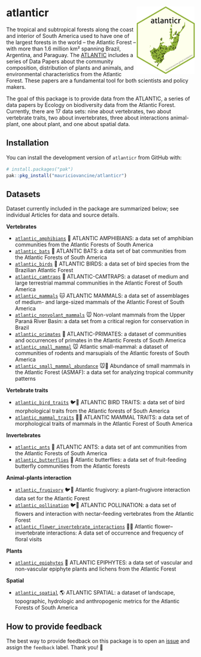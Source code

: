
# atlanticr <a href='https://lter.github.io/atlanticr/'><img src="hexagon/logo.png" id="home_logo" align="right" height="180"/></a>

The tropical and subtropical forests along the coast and interior of
South America used to have one of the largest forests in the world – the
Atlantic Forest – with more than 1.6 million km² spanning Brazil,
Argentina, and Paraguay. The
[ATLANTIC](https://esajournals.onlinelibrary.wiley.com/doi/toc/10.1002/(ISSN)1939-9170.AtlanticPapers)
includes a series of Data Papers about the community composition,
distribution of plants and animals, and environmental characteristics
from the Atlantic Forest. These papers are a fundamental tool for both
scientists and policy makers.

The goal of this package is to provide data from the ATLANTIC, a series
of data papers by Ecology on biodiversity data from the Atlantic Forest.
Currently, there are 17 data sets: nine about vertebrates, two about
vertebrate traits, two about invertebrates, three about interactions
animal-plant, one about plant, and one about spatial data.

## Installation

You can install the development version of `atlanticr` from GitHub with:

``` r
# install.packages("pak")
pak::pkg_install("mauriciovancine/atlanticr")
```

## Datasets

Dataset currently included in the package are summarized below; see
individual Articles for data and source details.

**Vertebrates**

- [`atlantic_amphibians`](https://mauriciovancine.github.io/atlanticr/reference/atlantic_amphibians.html)
  :frog: ATLANTIC AMPHIBIANS: a data set of amphibian communities from
  the Atlantic Forests of South America
- [`atlantic_bats`](https://mauriciovancine.github.io/atlanticr/reference/atlantic_bats.html)
  :bat: ATLANTIC BATS: a data set of bat communities from the Atlantic
  Forests of South America
- [`atlantic_birds`](https://mauriciovancine.github.io/atlanticr/reference/atlantic_birds.html)
  :parrot: ATLANTIC BIRDS: a data set of bird species from the Brazilian
  Atlantic Forest
- [`atlantic_camtraps`](https://mauriciovancine.github.io/atlanticr/reference/atlantic_camtraps.html)
  :camera_flash: ATLANTIC-CAMTRAPS: a dataset of medium and large
  terrestrial mammal communities in the Atlantic Forest of South America
- [`atlantic_mammals`](https://mauriciovancine.github.io/atlanticr/reference/atlantic_mammals.html)
  :cat: ATLANTIC MAMMALS: a data set of assemblages of medium- and
  large-sized mammals of the Atlantic Forest of South America
- [`atlantic_nonvolant_mammals`](https://mauriciovancine.github.io/atlanticr/reference/atlantic_nonvolant_mammals.html)
  :mouse: Non-volant mammals from the Upper Paraná River Basin: a data
  set from a critical region for conservation in Brazil
- [`atlantic_primates`](https://mauriciovancine.github.io/atlanticr/reference/atlantic_primates.html)
  :monkey: ATLANTIC-PRIMATES: a dataset of communities and occurrences
  of primates in the Atlantic Forests of South America
- [`atlantic_small_mammal`](https://mauriciovancine.github.io/atlanticr/reference/atlantic_small_mammal.html)
  :mouse: Atlantic small-mammal: a dataset of communities of rodents and
  marsupials of the Atlantic forests of South America
- [`atlantic_small_mammal_abundance`](https://mauriciovancine.github.io/atlanticr/reference/atlantic_small_mammal_abundance.html)
  :mouse::1234: Abundance of small mammals in the Atlantic Forest
  (ASMAF): a data set for analyzing tropical community patterns

**Vertebrate traits**

- [`atlantic_bird_traits`](https://mauriciovancine.github.io/atlanticr/reference/atlantic_bird_traits.html)
  :bird::straight_ruler: ATLANTIC BIRD TRAITS: a data set of bird
  morphological traits from the Atlantic forests of South America
- [`atlantic_mammal_traits`](https://mauriciovancine.github.io/atlanticr/reference/atlantic_mammal_traits.html)
  :bat::straight_ruler: ATLANTIC MAMMAL TRAITS: a data set of
  morphological traits of mammals in the Atlantic Forest of South
  America

**Invertebrates**

- [`atlantic_ants`](https://mauriciovancine.github.io/atlanticr/reference/atlantic_ants.html)
  :ant: ATLANTIC ANTS: a data set of ant communities from the Atlantic
  Forests of South America
- [`atlantic_butterflies`](https://mauriciovancine.github.io/atlanticr/reference/atlantic_butterflies.html)
  :butterfly: Atlantic butterflies: a data set of fruit-feeding
  butterfly communities from the Atlantic forests

**Animal-plants interaction**

- [`atlantic_frugivory`](https://mauriciovancine.github.io/atlanticr/reference/atlantic_frugivory.html)
  :bird::cherries: Atlantic frugivory: a plant–frugivore interaction
  data set for the Atlantic Forest
- [`atlantic_pollination`](https://mauriciovancine.github.io/atlanticr/reference/atlantic_pollination.html)
  :bird::hibiscus: ATLANTIC POLLINATION: a data set of flowers and
  interaction with nectar-feeding vertebrates from the Atlantic Forest
- [`atlantic_flower_invertebrate_interactions`](https://mauriciovancine.github.io/atlanticr/reference/atlantic_flower_invertebrate_interactions.html)
  :bee::white_flower: Atlantic flower–invertebrate interactions: A data
  set of occurrence and frequency of floral visits

**Plants**

- [`atlantic_epiphytes`](https://mauriciovancine.github.io/atlanticr/reference/atlantic_epiphytes.html)
  :seedling: ATLANTIC EPIPHYTES: a data set of vascular and non-vascular
  epiphyte plants and lichens from the Atlantic Forest

**Spatial**

- [`atlantic_spatial`](https://mauriciovancine.github.io/atlanticr/reference/atlantic_spatial.html)
  :earth_americas: ATLANTIC SPATIAL: a dataset of landscape,
  topographic, hydrologic and anthropogenic metrics for the Atlantic
  Forests of South America

## How to provide feedback

The best way to provide feedback on this package is to open an
[issue](https://github.com/mauriciovancine/atlanticr/issues) and assign
the `feedback` label. Thank you! :raised_hands:
